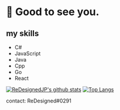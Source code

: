   # 👋 Good to see you.
  
  ## my skills
- C#
- JavaScript
- Java
- Cpp
- Go
- React

[![ReDesignedJP's github stats](https://github-readme-stats.vercel.app/api/?username=ReDesignedJP&show_icons=true&title_color=fff&icon_color=fd79a8&text_color=fd79a8&bg_color=2C2F33)](https://github.com/ReDesignedJP)
[![Top Langs](https://github-readme-stats.vercel.app/api/top-langs/?username=ReDesignedJP&layout=compact)](https://github.com/ReDesignedJP)


contact: ReDesigned#0291
